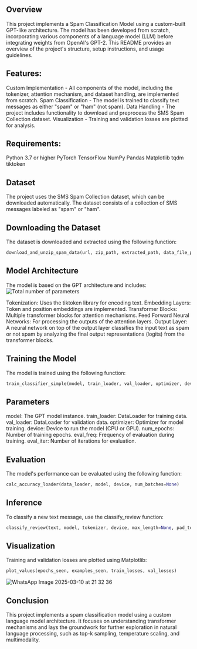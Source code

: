 ## Overview
This project implements a Spam Classification Model using a custom-built GPT-like architecture. 
The model has been developed from scratch, incorporating various components of a language model (LLM) before integrating weights from OpenAI's GPT-2. 
This README provides an overview of the project's structure, setup instructions, and usage guidelines.

## Features:
Custom Implementation - All components of the model, including the tokenizer, attention mechanism, and dataset handling, are implemented from scratch.
Spam Classification - The model is trained to classify text messages as either "spam" or "ham" (not spam).
Data Handling - The project includes functionality to download and preprocess the SMS Spam Collection dataset.
Visualization - Training and validation losses are plotted for analysis.

## Requirements:
Python 3.7 or higher
PyTorch
TensorFlow
NumPy
Pandas
Matplotlib
tqdm
tiktoken

## Dataset
The project uses the SMS Spam Collection dataset, which can be downloaded automatically. 
The dataset consists of a collection of SMS messages labeled as "spam" or "ham".

## Downloading the Dataset
The dataset is downloaded and extracted using the following function:
```python
download_and_unzip_spam_data(url, zip_path, extracted_path, data_file_path)
```

## Model Architecture
The model is based on the GPT architecture and includes:
![Total number of parameters](https://github.com/user-attachments/assets/b19af62b-82c1-434e-9afe-a2cd107f0c04)

Tokenization: Uses the tiktoken library for encoding text.
Embedding Layers: Token and position embeddings are implemented.
Transformer Blocks: Multiple transformer blocks for attention mechanisms.
Feed Forward Neural Networks: For processing the outputs of the attention layers.
Output Layer: A neural network on top of the output layer classifies the input text as spam or not spam by analyzing 
the final output representations (logits) from the transformer blocks.

## Training the Model
The model is trained using the following function:
```python
train_classifier_simple(model, train_loader, val_loader, optimizer, device, num_epochs, eval_freq, eval_iter)
```

## Parameters
model: The GPT model instance.
train_loader: DataLoader for training data.
val_loader: DataLoader for validation data.
optimizer: Optimizer for model training.
device: Device to run the model (CPU or GPU).
num_epochs: Number of training epochs.
eval_freq: Frequency of evaluation during training.
eval_iter: Number of iterations for evaluation.

## Evaluation
The model's performance can be evaluated using the following function:
```python
calc_accuracy_loader(data_loader, model, device, num_batches=None)
```

## Inference
To classify a new text message, use the classify_review function:
```python
classify_review(text, model, tokenizer, device, max_length=None, pad_token_id=50256)
```

## Visualization
Training and validation losses are plotted using Matplotlib:
```python
plot_values(epochs_seen, examples_seen, train_losses, val_losses)
```
![WhatsApp Image 2025-03-10 at 21 32 36](https://github.com/user-attachments/assets/b4637b38-7c0f-4241-b388-8f4a25e85741)


## Conclusion
This project implements a spam classification model using a custom language model architecture. 
It focuses on understanding transformer mechanisms and lays the groundwork for further exploration in 
natural language processing, such as top-k sampling, temperature scaling, and multimodality.
